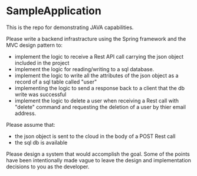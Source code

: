 # SampleApplication
This is the repo for demonstrating JAVA capabilities. 

Please write a backend infrastracture using the Spring framework and the MVC design pattern to:
- implement the logic to receive a Rest API call carrying the json object included in the project
- implement the logic for reading/writing to a sql database.
- implement the logic to write all the attributes of the json object as a record of a sql table called "user" 
- implementing the logic to send a response back to a client that the db write was successful
- implement the logic to delete a user when receiving a Rest call with "delete" command and requesting the deletion of a user by thier email address.

Please assume that:
- the json object is sent to the cloud in the body of a POST Rest call
- the sql db is available 

Please design a system that would accomplish the goal. Some of the points have been intentionally made vague to leave the design and implementation decisions to you as the developer.
